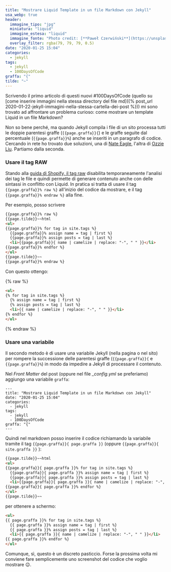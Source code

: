 ```yaml
---
title: "Mostrare Liquid Template in un file Markdown con Jekyll"
usa_webp: true
header:
  immagine_tipo: "jpg"
  miniatura: "liquid"
  immagine_estesa: "liquid"
  immagine_fonte: "Photo credit: [**Paweł Czerwiński**](https://unsplash.com/@pawel_czerwinski)"
  overlay_filter: rgba(79, 79, 79, 0.5)
date: "2020-01-25 15:04"
categories:
  - jekyll
tags:
  - jekyll
  - 100DaysOfCode
graffa: "{"
tilde: "~"
---
```


Scrivendo il primo articolo di questi nuovi #100DaysOfCode (quello su [come inserire immagini nella stessa directory del file md]({% post_url 2020-01-22-jekyll-immagini-nella-stessa-cartella-dei-post %})) mi sono trovato ad affrontare un problema curioso: come mostrare un template Liquid in un file Markdown?

Non so bene perché, ma quando Jekyll compila i file di un sito processa tutti le doppie parentesi  graffe (`{{page.graffa}}{`) e le graffe seguite dal percentuale (`{{page.graffa}}%`) anche se inseriti in un paragrafo di codice. Cercando in rete ho trovato due soluzioni, una di [Nate Eagle](https://nateeagle.com/2011/08/31/how-to-output-curly-brackets-in-jekyll/), l'altra di [Ozzie Liu](https://ozzieliu.com/2016/04/26/writing-liquid-template-in-markdown-with-jekyll/). Partiamo dalla seconda.

### Usare il tag RAW

Stando alla [guida di Shopify, il tag raw](https://github.com/Shopify/liquid/wiki/liquid-for-designers#raw) disabilita temporaneamente l'analisi dei tag le file e quindi permette di generare contenuto anche con delle sintassi in conflitto con Liquid. In pratica si tratta di usare il tag `{{page.graffa}}% raw %}` all'inizio del codice da mostrare, e il tag `{{page.graffa}}% endraw %}` alla fine.

Per esempio, posso scrivere

```html
{{page.graffa}}% raw %}
{{page.tilde}}~~html
<ul>
{{page.graffa}}% for tag in site.tags %}
  {{page.graffa}}% assign name = tag | first %}
  {{page.graffa}}% assign posts = tag | last %}
  <li>{{page.graffa}}{ name | camelize | replace: "-", " " }}</li>
{{page.graffa}}% endfor %}
</ul>
{{page.tilde}}~~
{{page.graffa}}% endraw %}
```

Con questo ottengo:

{% raw %}
~~~html
<ul>
{% for tag in site.tags %}
  {% assign name = tag | first %}
  {% assign posts = tag | last %}
  <li>{{ name | camelize | replace: "-", " " }}</li>
{% endfor %}
</ul>
~~~
{% endraw %}

### Usare una variabile

Il secondo metodo è di usare una variabile Jekyll (nella pagina o nel sito) per rompere la successione delle parentesi graffe (`{{page.graffa}}{` e `{{page.graffa}}%`) in modo da impedire a Jekyll di processare il contenuto.

Nel _Front Matter_ del post (oppure nel file _\_config.yml_ se preferiamo) aggiungo una variabile `graffa`:

```
---
title: "Mostrare Liquid Template in un file Markdown con Jekyll"
date: "2020-01-25 15:04"
categories:
  - jekyll
tags:
  - jekyll
  - 100DaysOfCode
graffa: "{"
---
```

Quindi nel markdown posso inserire il codice richiamando la variabile tramite il tag `{{page.graffa}}{ page.graffa }}` (oppure `{{page.graffa}}{ site.graffa }}` ):

```html
{{page.tilde}}~~html
<ul>
{{page.graffa}}{ page.graffa }}% for tag in site.tags %}
  {{page.graffa}}{ page.graffa }}% assign name = tag | first %}
  {{page.graffa}}{ page.graffa }}% assign posts = tag | last %}
  <li>{{page.graffa}}{ page.graffa }}{ name | camelize | replace: "-", " " }}</li>
{{page.graffa}}{ page.graffa }}% endfor %}
</ul>
{{page.tilde}}~~
```

per ottenere a schermo:

~~~html
<ul>
{{ page.graffa }}% for tag in site.tags %}
  {{ page.graffa }}% assign name = tag | first %}
  {{ page.graffa }}% assign posts = tag | last %}
  <li>{{ page.graffa }}{ name | camelize | replace: "-", " " }}</li>
{{ page.graffa }}% endfor %}
</ul>
~~~

Comunque, sì, questo è un discreto pasticcio. Forse la prossima volta mi conviene fare semplicemente uno screenshot del codice che voglio mostrare :wink:.
